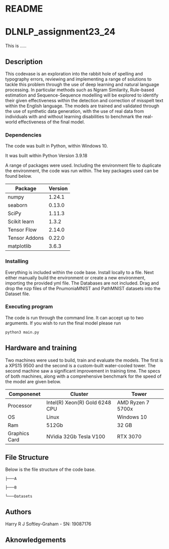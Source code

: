 # README

# DLNLP_assignment23_24

This is .....

## Description

This codevase is an exploration into the rabbit hole of spelling and typography errors, reviewing and implementing a range of solutions to tackle this problem through the use of deep learning and natural language processing. In particular methods such as Ngram Similarity, Rule-based estimation and Sequence-Sequence modelling will be explored to identify their given effectiveness within the detection and correction of misspelt text within the English language. The models are trained and validated through the use of synthetic data generation, with the use of real data from individuals with and without learning disabilities to benchmark the real-world effectiveness of the final model.

### Dependencies

The code was built in Python, within Windows 10.

It was built within Python Version 3.9.18

A range of packages were used. Including the environment file to duplicate the environment, the code was run within. The key packages used can be found below.

| Package | Version |
| --- | --- |
| numpy | 1.24.1 |
| seaborn | 0.13.0 |
| SciPy | 1.11.3 |
| Scikit learn | 1.3.2 |
| Tensor Flow | 2.14.0 |
| Tensor Addons | 0.22.0 |
| matplotlib | 3.6.3 |

### Installing

Everything is included within the code base. 
Install locally to a file. Next either manually build the environment or create a new environment, importing the provided yml file. The Databases are not included. 
Drag and drop the nzp files of the PnumoniaMNIST and PathMNIST datasets into the Dataset file.

### Executing program

The code is run through the command line. It can accept up to two arguments. If you wish to run the final model please run
```python
python3 main.py
```


## Hardware and training

Two machines were used to build, train and evaluate the models. The first is a XPS15 9500 and the second is a custom-built water-cooled tower. The second machine saw a significant improvement in training time. The specs of both machines, along with a comprehensive benchmark for the speed of the model are given below.

| Componenet | Cluster | Tower |
| --- | --- | --- |
| Processor | Intel(R) Xeon(R) Gold 6248 CPU | AMD Ryzen 7 5700x |
| OS | Linux |  Windows 10 |
| Ram | 512Gb | 32 GB |
| Graphics Card | NVidia 32Gb Tesla V100 | RTX 3070 |

## File Structure

Below is the file structure of the code base.
```
├───A

├───B

└───Datasets
```
## Authors

Harry R J Softley-Graham  - SN: 19087176

## Aknowledgements

